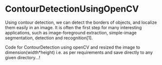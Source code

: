 # ContourDetectionUsingOpenCV
Using contour detection, we can detect the borders of objects, and localize them easily in an image. It is often the first step for many interesting applications, such as image-foreground extraction, simple-image segmentation, detection and recognition[1].  

Code for ContourDetection using openCV and resized the image to dimension(width*height) i.e. as per requirements and save directly to any given directory...!
